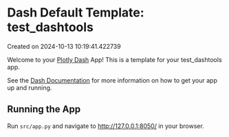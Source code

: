 # Dash Default Template: test_dashtools

Created on 2024-10-13 10:19:41.422739

Welcome to your [Plotly Dash](https://plotly.com/dash/) App! This is a template for your test_dashtools app.

See the [Dash Documentation](https://dash.plotly.com/introduction) for more information on how to get your app up and running.

## Running the App

Run `src/app.py` and navigate to http://127.0.0.1:8050/ in your browser.